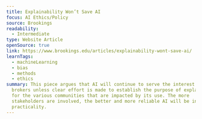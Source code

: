 ```yaml
---
title: Explainability Won’t Save AI
focus: AI Ethics/Policy
source: Brookings
readability:
  - Intermediate
type: Website Article
openSource: true
link: https://www.brookings.edu/articles/explainability-wont-save-ai/
learnTags:
  - machineLearning
  - bias
  - methods
  - ethics
summary: This piece argues that AI will continue to serve the interest of power
  brokers unless clear effort is made to establish the purpose of explainability
  for the various communities that are impacted by its use. The more
  stakeholders are involved, the better and more reliable AI will be in
  practicality.
---
```

